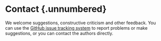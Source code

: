 # Contact {.unnumbered}

We welcome suggestions, constructive criticism and other feedback.  You can
use the [GitHub issue tracking system]() to report problems or make
suggestions, or you can contact the authors directly.

